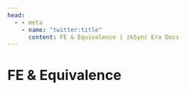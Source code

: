 ```yaml
---
head:
  - - meta
    - name: "twitter:title"
      content: FE & Equivalence | zkSync Era Docs
---
```


# FE & Equivalence
